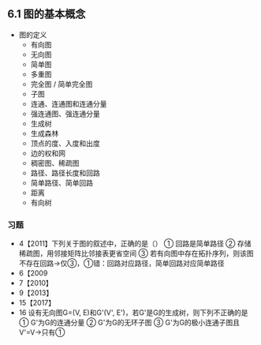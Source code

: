 ## 6.1 图的基本概念
- 图的定义
    - 有向图
    - 无向图
    - 简单图
    - 多重图
    - 完全图 / 简单完全图
    - 子图
    - 连通、连通图和连通分量
    - 强连通图、强连通分量
    - 生成树
    - 生成森林
    - 顶点的度、入度和出度
    - 边的权和网
    - 稠密图、稀疏图
    - 路径、路径长度和回路
    - 简单路径、简单回路
    - 距离
    - 有向树
### 习题
- 4【2011】下列关于图的叙述中，正确的是（）
① 回路是简单路径
② 存储稀疏图，用邻接矩阵比邻接表更省空间
③ 若有向图中存在拓扑序列，则该图不存在回路→仅③，①错：回路对应路径，简单回路对应简单路径
- 6【2009
- 7【2010】
- 9【2013】
- 15【2017】
- 16 设有无向图G=(V, E)和G'(V', E')，若G'是G的生成树，则下列不正确的是
① G'为G的连通分量
② G'为G的无环子图
③ G'为G的极小连通子图且V'=V→只有①
